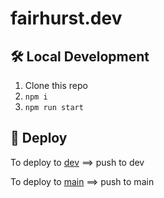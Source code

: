 # fairhurst.dev

## 🛠 Local Development

1. Clone this repo
3. `npm i`
4. `npm run start`

## 🚀 Deploy

To deploy to [dev](dev.fairhurst.dev) ==> push to dev

To deploy to [main](fairhurst.dev) ==> push to main
